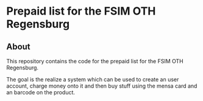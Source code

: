 # Prepaid list for the FSIM OTH Regensburg

## About
This repository contains the code for the prepaid list for the FSIM OTH Regensburg.

The goal is the realize a system which can be used to create an user account, charge money onto it and then buy stuff using the mensa card and an barcode on the product.
